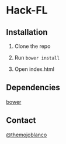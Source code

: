 # Hack-FL

## Installation
1. Clone the repo

2. Run `bower install`

3. Open index.html

## Dependencies
[bower](https://bower.io/)


## Contact
[@themojoblanco](https://twitter.com/themojoblanco)